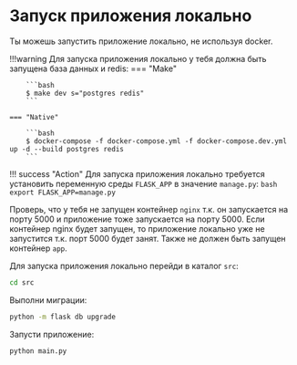 # Запуск приложения локально
Ты можешь запустить приложение локально, не используя docker.

!!!warning
    Для запуска приложения локально у тебя должна быть запущена база данных и redis:
    === "Make"

        ```bash
        $ make dev s="postgres redis"
        ```

    === "Native"

        ```bash
        $ docker-compose -f docker-compose.yml -f docker-compose.dev.yml up -d --build postgres redis
        ```

!!! success "Action"
    Для запуска приложения локально требуется установить переменную среды `FLASK_APP`
    в значение `manage.py`:
    ```bash
    export FLASK_APP=manage.py
    ```

Проверь, что у тебя не запущен контейнер `nginx` т.к. он запускается на порту 5000 и приложение
тоже запускается на порту 5000. Если контейнер nginx будет запущен, то приложение локально
уже не запустится т.к. порт 5000 будет занят. Также не должен быть запущен контейнер `app`.

Для запуска приложения локально перейди в каталог `src`:
```bash
cd src
```
Выполни миграции:
```bash
python -m flask db upgrade
```
Запусти приложение:
```bash
python main.py
```

